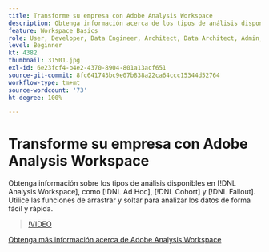 ```yaml
---
title: Transforme su empresa con Adobe Analysis Workspace
description: Obtenga información acerca de los tipos de análisis disponibles en Analysis Workspace, como Ad hoc, Cohorte y Visitas en orden previsto. Utilice las funciones de arrastrar y soltar para analizar los datos de forma fácil y rápida.
feature: Workspace Basics
role: User, Developer, Data Engineer, Architect, Data Architect, Admin, Leader
level: Beginner
kt: 4382
thumbnail: 31501.jpg
exl-id: 6e23fcf4-b4e2-4370-8904-801a13acf651
source-git-commit: 8fc641743bc9e07b838a22ca64ccc15344d52764
workflow-type: tm+mt
source-wordcount: '73'
ht-degree: 100%

---
```


# Transforme su empresa con Adobe Analysis Workspace

Obtenga información sobre los tipos de análisis disponibles en [!DNL Analysis Workspace], como [!DNL Ad Hoc], [!DNL Cohort] y [!DNL Fallout]. Utilice las funciones de arrastrar y soltar para analizar los datos de forma fácil y rápida.

>[!VIDEO](https://video.tv.adobe.com/v/31501/?quality=12&learn=on)

[Obtenga más información acerca de Adobe Analysis Workspace](https://business.adobe.com/products/analytics/ad-hoc-analysis.html?sdid=T32PLYTV&amp;mv=search)
